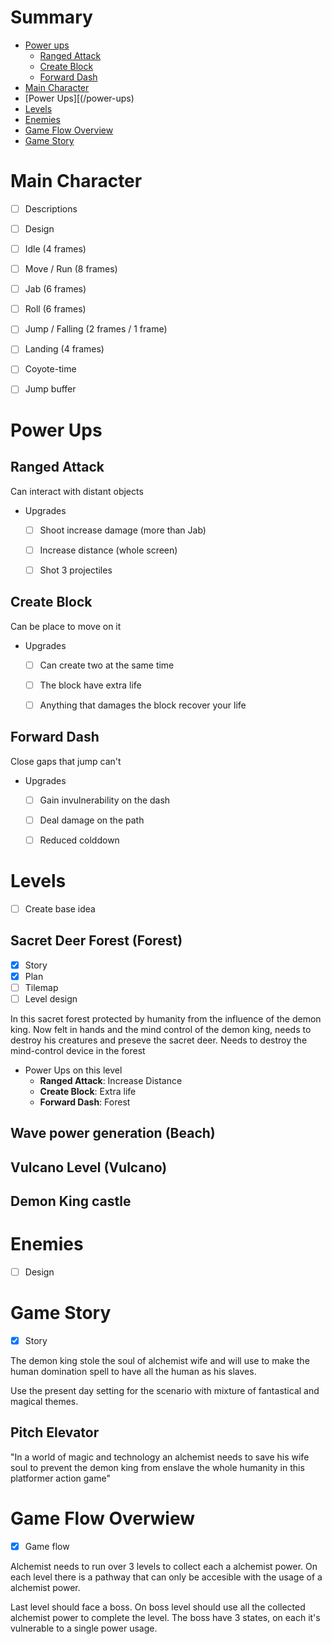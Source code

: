 # Summary 

- [Power ups](/power-ups)
	- [Ranged Attack](/ranged-attack)
	- [Create Block](/create-block)
	- [Forward Dash](/forward-dash)
- [Main Character](/main-character)
- [Power Ups][(/power-ups)
- [Levels](/levels)
- [Enemies](/enemies)
- [Game Flow Overview](/game-flow-overview)
- [Game Story](/game-story)


# Main Character

- [ ] Descriptions
- [ ] Design

- [ ] Idle (4 frames)
- [ ] Move / Run (8 frames)
- [ ] Jab (6 frames)
- [ ] Roll (6 frames)
- [ ] Jump / Falling (2 frames / 1 frame)
- [ ] Landing (4 frames)

- [ ] Coyote-time
- [ ] Jump buffer


# Power Ups

## Ranged Attack

Can interact with distant objects

- Upgrades
	- [ ] Shoot increase damage (more than Jab)
	- [ ] Increase distance (whole screen)
	- [ ] Shot 3 projectiles


## Create Block

Can be place to move on it

- Upgrades
	- [ ] Can create two at the same time
	- [ ] The block have extra life
	- [ ] Anything that damages the block recover your life


## Forward Dash

Close gaps that jump can't

- Upgrades
	- [ ] Gain invulnerability on the dash
	- [ ] Deal damage on the path
	- [ ] Reduced colddown


# Levels

- [ ] Create base idea

## Sacret Deer Forest (Forest)

- [x] Story
- [x] Plan
- [ ] Tilemap
- [ ] Level design

In this sacret forest protected by humanity from the influence of the demon king.
Now felt in hands and the mind control of the demon king, needs to destroy his creatures and preseve the sacret deer.
Needs to destroy the mind-control device in the forest

- Power Ups on this level
	- **Ranged Attack**: Increase Distance
	- **Create Block**: Extra life
	- **Forward Dash**: Forest


## Wave power generation (Beach)

## Vulcano Level (Vulcano)

## Demon King castle



# Enemies

- [ ] Design


# Game Story

- [x] Story

The demon king stole the soul of alchemist wife and will use to make the human domination spell to have all the human as his slaves.

Use the present day setting for the scenario with mixture of fantastical and magical themes.


## Pitch Elevator

"In a world of magic and technology an alchemist needs to save his wife soul to prevent the demon king from enslave the whole humanity in this platformer action game"


# Game Flow Overwiew

- [x] Game flow

Alchemist needs to run over 3 levels to collect each a alchemist power.
On each level there is a pathway that can only be accesible with the usage of a alchemist power.

Last level should face a boss. 
On boss level should use all the collected alchemist power to complete the level.
The boss have 3 states, on each it's vulnerable to a single power usage.

